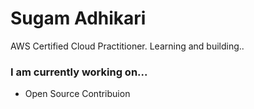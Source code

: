 # Sugam Adhikari

AWS Certified Cloud Practitioner. Learning and building..

### I am currently working on...
- Open Source Contribuion
